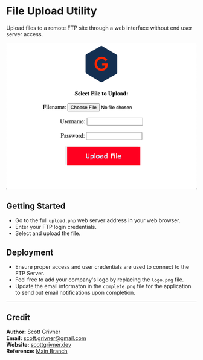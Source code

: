 # File Upload Utility
Upload files to a remote FTP site through a web interface without end user server access.

![Demo](./images/demo.png)

## Getting Started
- Go to the full ``upload.php`` web server address in your web browser.
- Enter your FTP login credentials.
- Select and upload the file.

## Deployment
- Ensure proper access and user credentials are used to connect to the FTP Server.
- Feel free to add your company's logo by replacing the ``logo.png`` file.
- Update the email informaton in the ``complete.png`` file for the application to send out email notifications upon completion.

-----

## Credit
**Author:** Scott Grivner <br>
**Email:** scott.grivner@gmail.com <br>
**Website:** [scottgrivner.dev](https://www.scottgriv.dev) <br>
**Reference:** [Main Branch](https://github.com/scottgriv/php-ftp_file_upload_utility)
